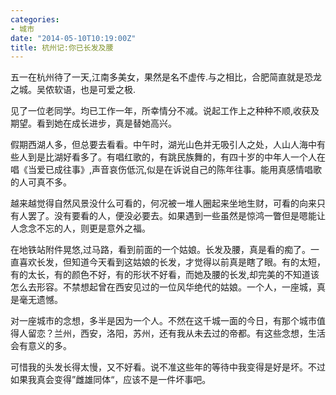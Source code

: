 ```yaml
---
categories:
- 城市
date: "2014-05-10T10:19:00Z"
title: 杭州记:你已长发及腰
---
```



五一在杭州待了一天,江南多美女，果然是名不虚传.与之相比，合肥简直就是恐龙之城。吴侬软语，也是可爱之极.

见了一位老同学。均已工作一年，所幸情分不减。说起工作上之种种不顺,收获及期望。看到她在成长进步，真是替她高兴。

假期西湖人多，但总要去看看。中午时，湖光山色并无吸引人之处，人山人海中有些人到是比湖好看多了。有唱红歌的，有跳民族舞的，有四十岁的中年人一个人在唱《当爱已成往事》,声音哀伤低沉,似是在诉说自己的陈年往事。能用真感情唱歌的人可真不多。

越来越觉得自然风景没什么可看的，何况被一堆人圈起来坐地生财，可看的向来只有人罢了。没有要看的人，便没必要去。如果遇到一些虽然是惊鸿一瞥但是嗯能让人念念不忘的人，则更是意外之福。

在地铁站附件晃悠,过马路，看到前面的一个姑娘。长发及腰，真是看的痴了。一直喜欢长发，但知道今天看到这姑娘的长发，才觉得以前真是瞎了眼。有的太短，有的太长，有的颜色不好，有的形状不好看，而她及腰的长发,却完美的不知道该怎么去形容。不禁想起曾在西安见过的一位风华绝代的姑娘。一个人，一座城，真是毫无遗憾。

对一座城市的念想，多半是因为一个人。不然在这千城一面的今日，有那个城市值得人留恋？兰州，西安，洛阳，苏州，还有我从未去过的帝都。有这些念想，生活会有意义的多。

可惜我的头发长得太慢，又不好看。说不准这些年的等待中我变得是好是坏。不过如果我真会变得”雌雄同体“，应该不是一件坏事吧。


